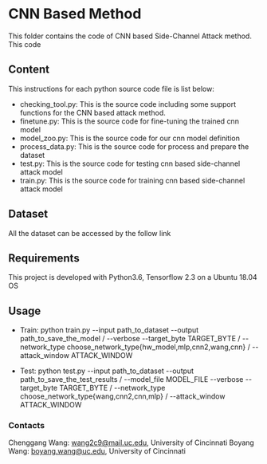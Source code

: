 # CNN Based Method
This folder contains the code of CNN based Side-Channel Attack method. This code 

## Content
This instructions for each python source code file is list below:
* checking\_tool.py: This is the source code including some support functions for the CNN based attack method.
* finetune.py: This is the source code for fine-tuning the trained cnn model
* model\_zoo.py: This is the source code for our cnn model definition
* process\_data.py: This is the source code for process and prepare the dataset
* test.py: This is the source code for testing cnn based side-channel attack model
* train.py: This is the source code for training cnn based side-channel attack model

## Dataset
All the dataset can be accessed by the follow link

## Requirements
This project is developed with Python3.6, Tensorflow 2.3 on a Ubuntu 18.04 OS

## Usage
* Train: 
    python train.py --input path_to_dataset --output path_to_save_the_model /
                    --verbose --target_byte TARGET_BYTE /
                    --network_type choose_network_type{hw_model,mlp,cnn2,wang,cnn} /
                    --attack_window ATTACK_WINDOW

* Test:
    python test.py --input path_to_dataset --output path_to_save_the_test_results /
                   --model_file MODEL_FILE --verbose --target_byte TARGET_BYTE /
                   --network_type choose_network_type{wang,cnn2,cnn,mlp} /
                   --attack_window ATTACK_WINDOW

### Contacts
Chenggang Wang: wang2c9@mail.uc.edu, University of Cincinnati
Boyang Wang: boyang.wang@uc.edu, University of Cincinnati

